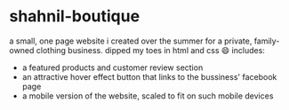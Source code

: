 # shahnil-boutique
a small, one page website i created over the summer for a private, family-owned clothing business. dipped my toes in html and css 😄
includes:
- a featured products and customer review section
- an attractive hover effect button that links to the bussiness' facebook page
- a mobile version of the website, scaled to fit on such mobile devices 
